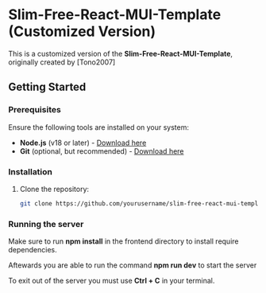 # Slim-Free-React-MUI-Template (Customized Version)

This is a customized version of the **Slim-Free-React-MUI-Template**, originally created by [Tono2007]

## Getting Started

### Prerequisites
Ensure the following tools are installed on your system:
- **Node.js** (v18 or later) - [Download here](https://nodejs.org)
- **Git** (optional, but recommended) - [Download here](https://git-scm.com)

### Installation
1. Clone the repository:
   ```bash
   git clone https://github.com/yourusername/slim-free-react-mui-template.git

### Running the server
Make sure to run **npm install** in the frontend directory to install require dependencies.

Aftewards you are able to run the command **npm run dev** to start the server

To exit out of the server you must use **Ctrl + C** in your terminal.